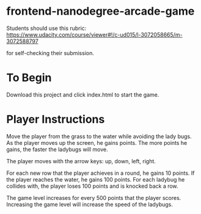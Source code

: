 frontend-nanodegree-arcade-game
===============================

Students should use this rubric: https://www.udacity.com/course/viewer#!/c-ud015/l-3072058665/m-3072588797

for self-checking their submission.

To Begin
================

Download this project and click index.html to start the game.

Player Instructions
===================

Move the player from the grass to the water while avoiding the lady bugs.  As the player moves up the screen, he gains points.  The more points he gains, the faster the ladybugs will move.

The player moves with the arrow keys: up, down, left, right.

For each new row that the player achieves in a round, he gains 10 points.
If the player reaches the water, he gains 100 points.
For each ladybug he collides with, the player loses 100 points and is knocked back a row.

The game level increases for every 500 points that the player scores.  Increasing the game level will increase the speed of the ladybugs.
